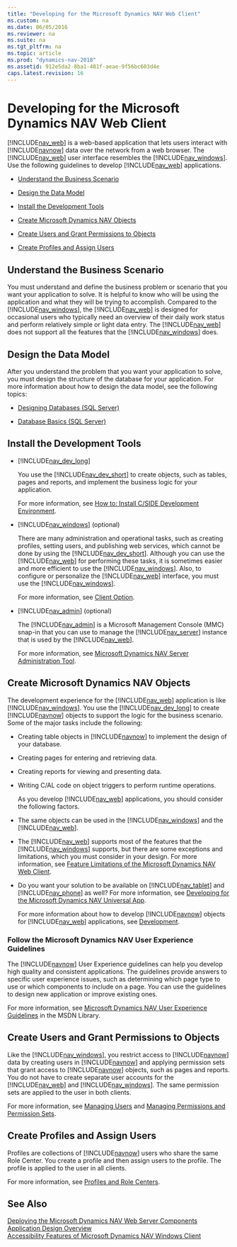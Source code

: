 ```yaml
---
title: "Developing for the Microsoft Dynamics NAV Web Client"
ms.custom: na
ms.date: 06/05/2016
ms.reviewer: na
ms.suite: na
ms.tgt_pltfrm: na
ms.topic: article
ms.prod: "dynamics-nav-2018"
ms.assetid: 912e5da2-8ba1-481f-aeae-9f56bc603d4e
caps.latest.revision: 16
---
```

# Developing for the Microsoft Dynamics NAV Web Client
[!INCLUDE[nav_web](includes/nav_web_md.md)] is a web-based application that lets users interact with [!INCLUDE[navnow](includes/navnow_md.md)] data over the network from a web browser. The [!INCLUDE[nav_web](includes/nav_web_md.md)] user interface resembles the [!INCLUDE[nav_windows](includes/nav_windows_md.md)]. Use the following guidelines to develop [!INCLUDE[nav_web](includes/nav_web_md.md)] applications.  

-   [Understand the Business Scenario](Developing-for-the-Microsoft-Dynamics-NAV-Web-Client.md#UnderstandProblem)  

-   [Design the Data Model](Developing-for-the-Microsoft-Dynamics-NAV-Web-Client.md#DataModel)  

-   [Install the Development Tools](Developing-for-the-Microsoft-Dynamics-NAV-Web-Client.md#InstallTools)  

-   [Create Microsoft Dynamics NAV Objects](Developing-for-the-Microsoft-Dynamics-NAV-Web-Client.md#CreateObjects)  

-   [Create Users and Grant Permissions to Objects](Developing-for-the-Microsoft-Dynamics-NAV-Web-Client.md#Users)  

-   [Create Profiles and Assign Users](Developing-for-the-Microsoft-Dynamics-NAV-Web-Client.md#Profiles)  

##  <a name="UnderstandProblem"></a> Understand the Business Scenario  
 You must understand and define the business problem or scenario that you want your application to solve. It is helpful to know who will be using the application and what they will be trying to accomplish. Compared to the [!INCLUDE[nav_windows](includes/nav_windows_md.md)], the [!INCLUDE[nav_web](includes/nav_web_md.md)] is designed for occasional users who typically need an overview of their daily work status and perform relatively simple or light data entry. The [!INCLUDE[nav_web](includes/nav_web_md.md)] does not support all the features that the [!INCLUDE[nav_windows](includes/nav_windows_md.md)] does.  

##  <a name="DataModel"></a> Design the Data Model  
 After you understand the problem that you want your application to solve, you must design the structure of the database for your application. For more information about how to design the data model, see the following topics:  

-   [Designing Databases \(SQL Server\)](https://go.microsoft.com/fwlink/?LinkId=240055)  

-   [Database Basics \(SQL Server\)](https://go.microsoft.com/fwlink/?LinkId=240053)  

##  <a name="InstallTools"></a> Install the Development Tools  

-   [!INCLUDE[nav_dev_long](includes/nav_dev_long_md.md)]  

     You use the [!INCLUDE[nav_dev_short](includes/nav_dev_short_md.md)] to create objects, such as tables, pages and reports, and implement the business logic for your application.  

     For more information, see [How to: Install C/SIDE Development Environment](How-to--Install-C-SIDE-Development-Environment.md).  

-   [!INCLUDE[nav_windows](includes/nav_windows_md.md)] \(optional\)  

     There are many administration and operational tasks, such as creating profiles, setting users, and publishing web services, which cannot be done by using the [!INCLUDE[nav_dev_short](includes/nav_dev_short_md.md)]. Although you can use the [!INCLUDE[nav_web](includes/nav_web_md.md)] for performing these tasks, it is sometimes easier and more efficient to use the [!INCLUDE[nav_windows](includes/nav_windows_md.md)]. Also, to configure or personalize the [!INCLUDE[nav_web](includes/nav_web_md.md)] interface, you must use the [!INCLUDE[nav_windows](includes/nav_windows_md.md)].  

     For more information, see [Client Option](Client-Option.md).  

-   [!INCLUDE[nav_admin](includes/nav_admin_md.md)] \(optional\)  

     The [!INCLUDE[nav_admin](includes/nav_admin_md.md)] is a Microsoft Management Console \(MMC\) snap-in that you can use to manage the [!INCLUDE[nav_server](includes/nav_server_md.md)] instance that is used by the [!INCLUDE[nav_web](includes/nav_web_md.md)].  

     For more information, see [Microsoft Dynamics NAV Server Administration Tool](Microsoft-Dynamics-NAV-Server-Administration-Tool.md).  

##  <a name="CreateObjects"></a> Create Microsoft Dynamics NAV Objects  
 The development experience for the [!INCLUDE[nav_web](includes/nav_web_md.md)] application is like [!INCLUDE[nav_windows](includes/nav_windows_md.md)]. You use the [!INCLUDE[nav_dev_long](includes/nav_dev_long_md.md)] to create [!INCLUDE[navnow](includes/navnow_md.md)] objects to support the logic for the business scenario. Some of the major tasks include the following:  

- Creating table objects in [!INCLUDE[navnow](includes/navnow_md.md)] to implement the design of your database.  

- Creating pages for entering and retrieving data.  

- Creating reports for viewing and presenting data.  

- Writing C/AL code on object triggers to perform runtime operations.  

  As you develop [!INCLUDE[nav_web](includes/nav_web_md.md)] applications, you should consider the following factors.  

- The same objects can be used in the [!INCLUDE[nav_windows](includes/nav_windows_md.md)] and the [!INCLUDE[nav_web](includes/nav_web_md.md)].  

- The [!INCLUDE[nav_web](includes/nav_web_md.md)] supports most of the features that the [!INCLUDE[nav_windows](includes/nav_windows_md.md)] supports, but there are some exceptions and limitations, which you must consider in your design. For more information, see [Feature Limitations of the Microsoft Dynamics NAV Web Client](Feature-Limitations-of-the-Microsoft-Dynamics-NAV-Web-Client.md).  

- Do you want your solution to be available on [!INCLUDE[nav_tablet](includes/nav_tablet_md.md)] and [!INCLUDE[nav_phone](includes/nav_phone_md.md)] as well? For more information, see [Developing for the Microsoft Dynamics NAV Universal App](Developing-for-the-Microsoft-Dynamics-NAV-Universal-App.md).  

  For more information about how to develop [!INCLUDE[navnow](includes/navnow_md.md)] objects for [!INCLUDE[nav_web](includes/nav_web_md.md)] applications, see [Development](Development.md).  

### Follow the Microsoft Dynamics NAV User Experience Guidelines  
 The [!INCLUDE[navnow](includes/navnow_md.md)] User Experience guidelines can help you develop high quality and consistent applications. The guidelines provide answers to specific user experience issues, such as determining which page type to use or which components to include on a page. You can use the guidelines to design new application or improve existing ones.  

 For more information, see [Microsoft Dynamics NAV User Experience Guidelines](https://go.microsoft.com/fwlink/?LinkID=317424) in the MSDN Library.  

##  <a name="Users"></a> Create Users and Grant Permissions to Objects  
 Like the [!INCLUDE[nav_windows](includes/nav_windows_md.md)], you restrict access to [!INCLUDE[navnow](includes/navnow_md.md)] data by creating users in [!INCLUDE[navnow](includes/navnow_md.md)] and applying permission sets that grant access to [!INCLUDE[navnow](includes/navnow_md.md)] objects, such as pages and reports. You do not have to create separate user accounts for the [!INCLUDE[nav_web](includes/nav_web_md.md)] and [!INCLUDE[nav_windows](includes/nav_windows_md.md)]. The same permission sets are applied to the user in both clients.  

 For more information, see [Managing Users](Managing-Users.md) and [Managing Permissions and Permission Sets](Managing-Permissions-and-Permission-Sets.md).  

##  <a name="Profiles"></a> Create Profiles and Assign Users  
 Profiles are collections of [!INCLUDE[navnow](includes/navnow_md.md)] users who share the same Role Center. You create a profile and then assign users to the profile. The profile is applied to the user in all clients.  

 For more information, see [Profiles and Role Centers](Profiles-and-Role-Centers.md).  

## See Also  
 [Deploying the Microsoft Dynamics NAV Web Server Components](Deploying-the-Microsoft-Dynamics-NAV-Web-Server-Components.md)   
 [Application Design Overview](Application-Design-Overview.md)   
 [Accessibility Features of Microsoft Dynamics NAV Windows Client](Accessibility-Features-of-Microsoft-Dynamics-NAV-Windows-Client.md)
